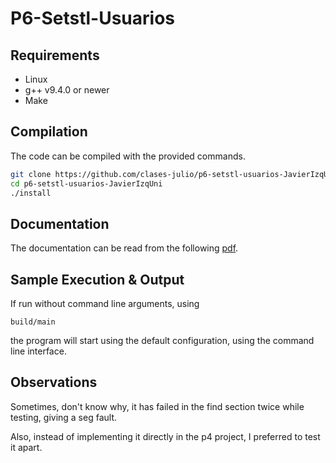 # P6-Setstl-Usuarios
## Requirements

  * Linux
  * g++ v9.4.0 or newer
  * Make


## Compilation

The code can be compiled with the provided commands.
```bash
git clone https://github.com/clases-julio/p6-setstl-usuarios-JavierIzqUni.git
cd p6-setstl-usuarios-JavierIzqUni
./install
```

## Documentation

The documentation can be read from the following [pdf](/doc/refman.pdf).
## Sample Execution & Output

If run without command line arguments, using

```
build/main
```

the program will start using the default configuration, using the command line interface.

## Observations
Sometimes, don't know why, it has failed in the find section twice while testing, giving a seg fault.

Also, instead of implementing it directly in the p4 project, I preferred to test it apart.
